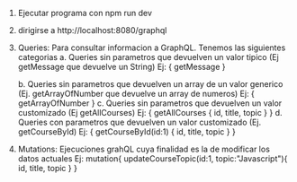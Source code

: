 1. Ejecutar programa con npm run dev
2. dirigirse a http://localhost:8080/graphql

3. Queries: Para consultar informacion a GraphQL. Tenemos las siguientes categorias
   a. Queries sin parametros que devuelven un valor tipico (Ej getMessage que devuelve un String)
    Ej: 
        {
            getMessage
        }

   b. Queries sin parametros que devuelven un array de un valor generico (Ej. getArrayOfNumber que devuelve un array de numeros)
    Ej: 
        {
            getArrayOfNumber
        }
   c. Queries sin parametros que devuelven un valor customizado (Ej getAllCourses)
    Ej: 
        {
            getAllCourses {
                id,
                title,
                topic
            }
        }
   d. Queries con parametros que devuelven un valor customizado (Ej. getCourseById)
    Ej: 
        {
            getCourseById(id:1) {
                id,
                title,
                topic
            }
        }

4. Mutations: Ejecuciones grahQL cuya finalidad es la de modificar los datos actuales
    Ej:
        mutation{
            updateCourseTopic(id:1, topic:"Javascript"){
                id,
                title,
                topic
            }
        }
